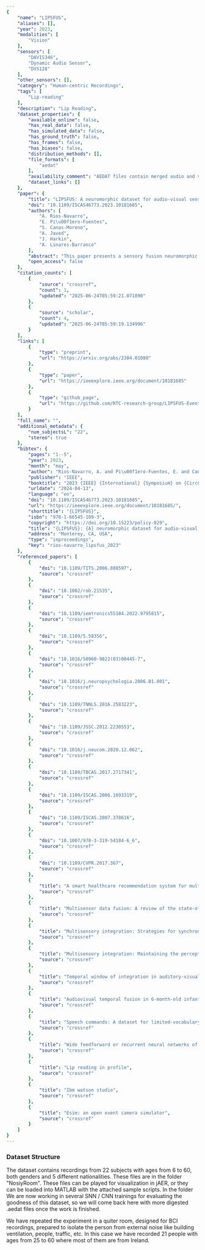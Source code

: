 ```yaml
---
{
    "name": "LIPSFUS",
    "aliases": [],
    "year": 2023,
    "modalities": [
        "Vision"
    ],
    "sensors": [
        "DAVIS346",
        "Dynamic Audio Sensor",
        "DVS128"
    ],
    "other_sensors": [],
    "category": "Human-centric Recordings",
    "tags": [
        "Lip-reading"
    ],
    "description": "Lip Reading",
    "dataset_properties": {
        "available_online": false,
        "has_real_data": false,
        "has_simulated_data": false,
        "has_ground_truth": false,
        "has_frames": false,
        "has_biases": false,
        "distribution_methods": [],
        "file_formats": [
            "aedat"
        ],
        "availability_comment": "AEDAT files contain merged audio and video streams. No dataset link in Github Repository.",
        "dataset_links": []
    },
    "paper": {
        "title": "LIPSFUS: A neuromorphic dataset for audio-visual sensory fusion of lip reading",
        "doi": "10.1109/ISCAS46773.2023.10181685",
        "authors": [
            "A. Rios-Navarro",
            "E. Pi\u00f1ero-Fuentes",
            "S. Canas-Moreno",
            "A. Javed",
            "J. Harkin",
            "A. Linares-Barranco"
        ],
        "abstract": "This paper presents a sensory fusion neuromorphic dataset collected with precise temporal synchronization using a set of Address-Event-Representation sensors and tools. The target application is the lip reading of several keywords for different machine learning applications, such as digits, robotic commands, and auxiliary rich phonetic short words. The dataset is enlarged with a spiking version of an audio-visual lip reading dataset collected with frame-based cameras. LIPSFUS is publicly available and it has been validated with a deep learning architecture for audio and visual classification. It is intended for sensory fusion architectures based on both artificial and spiking neural network algorithms.",
        "open_access": false
    },
    "citation_counts": [
        {
            "source": "crossref",
            "count": 1,
            "updated": "2025-06-24T05:59:21.071890"
        },
        {
            "source": "scholar",
            "count": 4,
            "updated": "2025-06-24T05:59:19.134996"
        }
    ],
    "links": [
        {
            "type": "preprint",
            "url": "https://arxiv.org/abs/2304.01080"
        },
        {
            "type": "paper",
            "url": "https://ieeexplore.ieee.org/document/10181685"
        },
        {
            "type": "github_page",
            "url": "https://github.com/RTC-research-group/LIPSFUS-Event-driven-dataset/"
        }
    ],
    "full_name": "",
    "additional_metadata": {
        "num_subjectsL": "22",
        "stereo": true
    },
    "bibtex": {
        "pages": "1--5",
        "year": 2023,
        "month": "may",
        "author": "Rios-Navarro, A. and Pi\u00f1ero-Fuentes, E. and Canas-Moreno, S. and Javed, A. and Harkin, J. and Linares-Barranco, A.",
        "publisher": "IEEE",
        "booktitle": "2023 {IEEE} {International} {Symposium} on {Circuits} and {Systems} ({ISCAS})",
        "urldate": "2024-04-13",
        "language": "en",
        "doi": "10.1109/ISCAS46773.2023.10181685",
        "url": "https://ieeexplore.ieee.org/document/10181685/",
        "shorttitle": "{LIPSFUS}",
        "isbn": "978-1-66545-109-3",
        "copyright": "https://doi.org/10.15223/policy-029",
        "title": "{LIPSFUS}: {A} neuromorphic dataset for audio-visual sensory fusion of lip reading",
        "address": "Monterey, CA, USA",
        "type": "inproceedings",
        "key": "rios-navarro_lipsfus_2023"
    },
    "referenced_papers": [
        {
            "doi": "10.1109/TITS.2006.888597",
            "source": "crossref"
        },
        {
            "doi": "10.1002/rob.21535",
            "source": "crossref"
        },
        {
            "doi": "10.1109/iemtronics55184.2022.9795815",
            "source": "crossref"
        },
        {
            "doi": "10.1109/5.58356",
            "source": "crossref"
        },
        {
            "doi": "10.1016/S0960-9822(03)00445-7",
            "source": "crossref"
        },
        {
            "doi": "10.1016/j.neuropsychologia.2006.01.001",
            "source": "crossref"
        },
        {
            "doi": "10.1109/TNNLS.2016.2583223",
            "source": "crossref"
        },
        {
            "doi": "10.1109/JSSC.2012.2230553",
            "source": "crossref"
        },
        {
            "doi": "10.1016/j.neucom.2020.12.062",
            "source": "crossref"
        },
        {
            "doi": "10.1109/TBCAS.2017.2717341",
            "source": "crossref"
        },
        {
            "doi": "10.1109/ISCAS.2006.1693319",
            "source": "crossref"
        },
        {
            "doi": "10.1109/ISCAS.2007.378616",
            "source": "crossref"
        },
        {
            "doi": "10.1007/978-3-319-54184-6_6",
            "source": "crossref"
        },
        {
            "doi": "10.1109/CVPR.2017.367",
            "source": "crossref"
        },
        {
            "title": "A smart healthcare recommendation system for multidisciplinary diabetes patients with data fusion based on deep ensemble learning",
            "source": "crossref"
        },
        {
            "title": "Multisensor data fusion: A review of the state-of-the-art",
            "source": "crossref"
        },
        {
            "title": "Multisensory integration: Strategies for synchronization",
            "source": "crossref"
        },
        {
            "title": "Multisensory integration: Maintaining the perception of synchrony",
            "source": "crossref"
        },
        {
            "title": "Temporal window of integration in auditory-visual speech perception",
            "source": "crossref"
        },
        {
            "title": "Audiovisual temporal fusion in 6-month-old infants",
            "source": "crossref"
        },
        {
            "title": "Speech commands: A dataset for limited-vocabulary speech recognition",
            "source": "crossref"
        },
        {
            "title": "Wide feedforward or recurrent neural networks of any architecture are gaussian processes",
            "source": "crossref"
        },
        {
            "title": "Lip reading in profile",
            "source": "crossref"
        },
        {
            "title": "Ibm watson studio",
            "source": "crossref"
        },
        {
            "title": "Esim: an open event camera simulator",
            "source": "crossref"
        }
    ]
}
---
```


### Dataset Structure

The dataset contains recordings from 22 subjects with ages from 6 to 60, both genders and 5 different nationalities. These files are in the folder "NosiyRoom". These files can be played for visualization in jAER, or they can be loaded into MATLAB with the attached sample scripts. In the folder We are now working in several SNN / CNN trainings for evaluating the goodness of this dataset, so we will come back here with more digested .aedat files once the work is finished.

We have repeated the experiment in a quiter room, designed for BCI recordings, prepared to isolate the person from external noise like building ventilation, people, traffic, etc. In this case we have recorded 21 people with ages from 25 to 60 where most of them are from Ireland.
